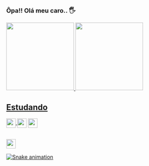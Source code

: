 ### Ôpa!! Olá meu caro.. 🖐️

 <div>
  <a href="https://github.com/DevThiagoOliveira">
  <img height="180em" src="https://github-readme-stats.vercel.app/api?username=DevThiagoOliveira&show_icons=true&theme=highcontrast&include_all_commits=true&count_private=true">
  <img height="180em" src="https://github-readme-stats.vercel.app/api/top-langs/?username=DevThiagoOliveira&layout=compact&langs_count=7&theme=highcontrast">
</div>

## Estudando

 <div>
  <a href="https://developer.mozilla.org/pt-BR/docs/Web/HTML" style="-moz-text-decoration-style: none;">
  <img align="center" height= "25" href="https://developer.mozilla.org/pt-BR/docs/Web/HTML" target="_blank" src= "https://img.shields.io/badge/HTML-239120?style=for-the-badge&logo=html5&logoColor=white" >
  <a href="https://developer.mozilla.org/pt-BR/docs/Web/CSS" style="text-decoration: none;">
  <img align="center" height= "25" href="https://developer.mozilla.org/pt-BR/docs/Web/CSS" target="_blank" src= "https://img.shields.io/badge/CSS3-1572B6?style=for-the-badge&logo=css3&logoColor=white" >
  <a href="https://developer.mozilla.org/pt-BR/docs/Web/JavaScript" style="text-decoration: none;"> 
  <img align="center" height= "25" href="https://developer.mozilla.org/pt-BR/docs/Web/JavaScript" target="_blank" src= "https://img.shields.io/badge/JavaScript-323330?style=for-the-badge&logo=javascript&logoColor=F7DF1E">
</div>

##
  
 <div>
  <a href="https://www.linkedin.com/in/thiago-augusto-querino-de-oliveira-22a9731a2/">
  <img height= "25" href="https://www.linkedin.com/in/thiago-augusto-querino-de-oliveira-22a9731a2/" target="_blank" src= "https://img.shields.io/badge/LinkedIn-0077B5?style=for-the-badge&logo=linkedin&logoColor=white" >
 
  ![Snake animation](https://github.com/DevThiagoOliveira/DevThiagoOliveira/blob/output/github-contribution-grid-snake.svg)
 </div>
